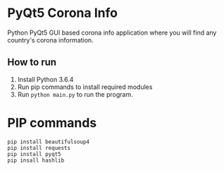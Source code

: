 # PyQt5 Corona Info

Python PyQt5 GUI based corona info application where you will find any country's corona information.

## How to run
1. Install Python 3.6.4
2. Run pip commands to install required modules
3. Run `python main.py` to run the program.

# PIP commands
```
pip install beautifulsoup4
pip install requests
pip install pyqt5
pip insall hashlib
```